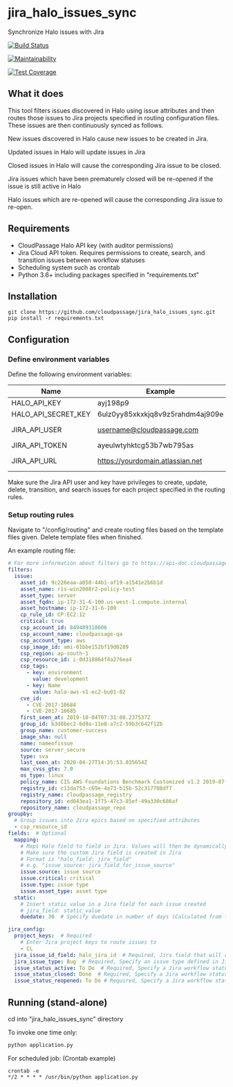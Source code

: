 # jira_halo_issues_sync

Synchronize Halo issues with Jira

[![Build Status](https://travis-ci.com/cloudpassage/jira_halo_issues_sync.svg?branch=master)](https://travis-ci.com/cloudpassage/jira_halo_issues_sync)

[![Maintainability](https://api.codeclimate.com/v1/badges/96396b330e4b5b954563/maintainability)](https://codeclimate.com/github/cloudpassage/jira_halo_issues_sync/maintainability)

[![Test Coverage](https://api.codeclimate.com/v1/badges/96396b330e4b5b954563/test_coverage)](https://codeclimate.com/github/cloudpassage/jira_halo_issues_sync/test_coverage)

## What it does

This tool filters issues discovered in Halo using issue attributes and then routes those issues to Jira projects
specified in routing configuration files. These issues are then continuously synced as follows.

New issues discovered in Halo cause new issues to be created in Jira.

Updated issues in Halo will update issues in Jira

Closed issues in Halo will cause the corresponding Jira issue to be closed.

Jira issues which have been prematurely closed will be re-opened if the issue is still active in Halo
 
Halo issues which are re-opened will cause the corresponding Jira
issue to re-open.

## Requirements

* CloudPassage Halo API key (with auditor permissions)
* Jira Cloud API token. Requires permissions to create, search, and transition issues between workflow
statuses
* Scheduling system such as crontab
* Python 3.6+ including packages specified in "requirements.txt"

## Installation

```
git clone https://github.com/cloudpassage/jira_halo_issues_sync.git
pip install -r requirements.txt
```

## Configuration

### Define environment variables
Define the following environment variables:

| Name                | Example                          | Explanation     |
|---------------------|----------------------------------|-----------------|
| HALO_API_KEY        | ayj198p9                         |                 |
| HALO_API_SECRET_KEY | 6ulz0yy85xkxkjq8v9z5rahdm4aj909e |                 |
| JIRA_API_USER       | username@cloudpassage.com        | Jira username   |
| JIRA_API_TOKEN      | ayeulwtyhktcg53b7wb795as         |                 |
| JIRA_API_URL        | https://yourdomain.atlassian.net | Jira domain URL |

Make sure the Jira API user and key have privileges to create, update, delete, transition, and search issues
for each project specified in the routing rules.

### Setup routing rules

Navigate to "/config/routing" and create routing files based on the template files given.
Delete template files when finished.

An example routing file:

```yaml
# For more information about filters go to https://api-doc.cloudpassage.com/help#issues-filtering-issues
filters:
  issue:
    asset_id: 9c226eaa-a050-44b1-af19-a1541e2b6b1d
    asset_name: ris-win2008r2-policy-test
    asset_type: server
    asset_fqdn: ip-172-31-6-100.us-west-1.compute.internal
    asset_hostname: ip-172-31-6-100
    cp_rule_id: CP:EC2:12
    critical: true
    csp_account_id: 849489318606
    csp_account_name: cloudpassage-qa
    csp_account_type: aws
    csp_image_id: ami-01bbe152bf19d0289
    csp_region: ap-south-1
    csp_resource_id: i-0d318864f4a276ea4
    csp_tags:
      - key: environment
        value: development
      - key: Name
        value: halo-aws-s1-ec2-bu01-02
    cve_id:
      - CVE-2017-10684
      - CVE-2017-10685
    first_seen_at: 2019-10-04T07:31:08.237537Z
    group_id: b3d8bec2-6d9a-11e8-a7c2-59b3c642f12b
    group_name: customer-success
    image_sha: null
    name: nameofissue
    source: server_secure
    type: sva
    last_seen_at: 2020-04-27T14:35:53.035654Z
    max_cvss_gte: 7.0
    os_type: linux
    policy_name: CIS AWS Foundations Benchmark Customized v1.2 2019-07-11
    registry_id: c11da753-c69e-4a73-b15b-52c317708df7
    registry_name: cloudpassage_registry
    repository_id: ed843ea1-1f75-47c3-85ef-49a330c686af
    repository_name: cloudpassage_repo
groupby:
  # Group issues into Jira epics based on specified attributes
  - csp_resource_id
fields:  # Optional
  mapping:
    # Maps Halo field to field in Jira. Values will then be dynamically populated for each issue.
    # Make sure the custom Jira field is created in Jira
    # Format is "halo_field: jira_field"
    # e.g. "issue_source: jira_field_for_issue_source"
    issue.source: issue source
    issue.critical: critical
    issue.type: issue type
    issue.asset_type: asset type
  static:
    # Insert static value in a Jira field for each issue created
    # jira_field: static_value
    duedate: 30  # Specify duedate in number of days (Calculated from first_seen_at)

jira_config:
  project_keys:  # Required
    # Enter Jira project keys to route issues to
    - CL
  jira_issue_id_field: halo_jira_id  # Required, Jira field that will contain the unique Halo Issue ID
  jira_issue_type: Bug  # Required, Specify an issue type defined in Jira
  issue_status_active: To Do  # Required, Specify a Jira workflow status for active issues
  issue_status_closed: Done  # Required, Specify a Jira workflow status for closed issues
  issue_status_reopened: To Do # Required, Specify a Jira workflow status for reopened
```


## Running (stand-alone)

cd into "jira_halo_issues_sync" directory

To invoke one time only:
```python
python application.py
```

For scheduled job:
(Crontab example)

```
crontab -e
*/2 * * * * /usr/bin/python application.py
```
